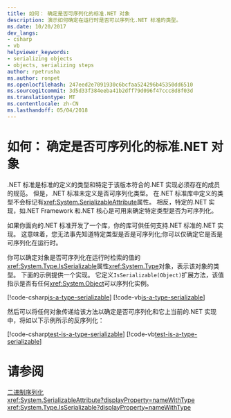 ```yaml
---
title: 如何： 确定是否可序列化的标准.NET 对象
description: 演示如何确定在运行时是否可以序列化.NET 标准的类型。
ms.date: 10/20/2017
dev_langs:
- csharp
- vb
helpviewer_keywords:
- serializing objects
- objects, serializing steps
author: rpetrusha
ms.author: ronpet
ms.openlocfilehash: 247eed2e7091930c6bcfaa524296b45350dd6510
ms.sourcegitcommit: 3d5d33f384eeba41b2dff79d096f47ccc8d8f03d
ms.translationtype: MT
ms.contentlocale: zh-CN
ms.lasthandoff: 05/04/2018
---
```

# <a name="how-to-determine-if-a-net-standard-object-is-serializable"></a>如何： 确定是否可序列化的标准.NET 对象

.NET 标准是标准的定义的类型和特定于该版本符合的.NET 实现必须存在的成员的规范。 但是，.NET 标准未定义是否可序列化类型。 在.NET 标准库中定义的类型不会标记有<xref:System.SerializableAttribute>属性。 相反，特定的.NET 实现，如.NET Framework 和.NET 核心是可用来确定特定类型是否为可序列化。 

如果你面向的.NET 标准开发了一个库，你的库可供任何支持.NET 标准的.NET 实现。 这意味着，您无法事先知道特定类型是否是可序列化;你可以仅确定它是否是可序列化在运行时。

你可以确定对象是否可序列化在运行时检索的值的<xref:System.Type.IsSerializable>属性<xref:System.Type>对象，表示该对象的类型。 下面的示例提供一个实现。 它定义`IsSerializable(Object)`扩展方法，该值指示是否有任何<xref:System.Object>可以序列化实例。

[!code-csharp[is-a-type-serializable](~/samples/snippets/standard/serialization/is-serializable/csharp/program.cs#2)]
[!code-vb[is-a-type-serializable](~/samples/snippets/standard/serialization/is-serializable/vb/library.vb#2)]

然后可以将任何对象传递给该方法以确定是否可序列化和它上当前的.NET 实现中，将如以下示例所示的反序列化：

[!code-csharp[test-is-a-type-serializable](~/samples/snippets/standard/serialization/is-serializable/csharp/program.cs#1)]
[!code-vb[test-is-a-type-serializable](~/samples/snippets/standard/serialization/is-serializable/vb/program.vb#1)]

# <a name="see-also"></a>请参阅

[二进制序列化](binary-serialization.md)   
<xref:System.SerializableAttribute?displayProperty=nameWithType>    
<xref:System.Type.IsSerializable?displayProperty=nameWithType>   
